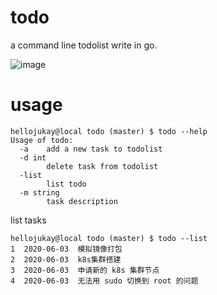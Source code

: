 # todo
a command line todolist write in go.

![image](https://travis-ci.org/hellojukay/todo.svg?branch=master)
# usage
```shell
hellojukay@local todo (master) $ todo --help
Usage of todo:
  -a	add a new task to todolist
  -d int
    	delete task from todolist
  -list
    	list todo
  -m string
    	task description
```
list tasks
```shell
hellojukay@local todo (master) $ todo --list
1  2020-06-03  模拟镜像打包 
2  2020-06-03  k8s集群搭建
3  2020-06-03  申请新的 k8s 集群节点
4  2020-06-03  无法用 sudo 切换到 root 的问题
```

